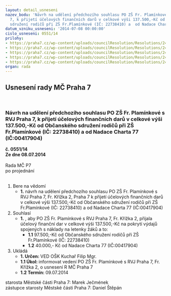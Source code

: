 ```yaml
---
layout: detail_usneseni
nazev_bodu: 'Návrh na udělení předchozího souhlasu PO ZŠ Fr. Plamínkové s RVJ Praha
  7, k přijetí účelových finančních darů v celkové výši 137.500,-Kč od Občanského
  sdružení rodičů při ZŠ Fr.Plamínkové (IČ: 22738410) a  od Nadace Charta 77 (IČ:00417904) '
datum_vzniku_usneseni: '2014-07-08 00:00:00'
cislo_usneseni: 0551/14
prilohy:
- https://praha7.cz/wp-content/uploads/councilResolution/Resolutions/24830/35-14-p%c5%99.1_%c5%be%c3%a1dost_o_dar_kypr.doc
- https://praha7.cz/wp-content/uploads/councilResolution/Resolutions/24830/35-14-p%c5%99.2.pdf
- https://praha7.cz/wp-content/uploads/councilResolution/Resolutions/24830/35-14-p%c5%99.3_vypis_nadace_charty.pdf
- https://praha7.cz/wp-content/uploads/councilResolution/Resolutions/24830/35-14-p%c5%99.4.pdf
- https://praha7.cz/wp-content/uploads/councilResolution/Resolutions/24830/35-14-p%c5%99.5_vypis_sr_plam%c3%adnek.pdf
organ: rada
---
```

<div id="ucUsn_pList" class="usn">
	<span><h2>Usnesení rady MČ Praha 7 </h2>
<br></span><div class="standBody">
<span><h3>Návrh na udělení předchozího souhlasu PO ZŠ Fr. Plamínkové s RVJ Praha 7, k přijetí účelových finančních darů v celkové výši 137.500,-Kč od Občanského sdružení rodičů při ZŠ Fr.Plamínkové (IČ: 22738410) a  od Nadace Charta 77 (IČ:00417904) </h3></span><div class="center">
		<strong>č. 0551/14</strong><br>
	</div>
<div class="center">
		<strong>Ze dne 08.07.2014</strong><br><br>
	</div>Rada MČ P7<br> po projednání<br><br><ol>
<li>Bere na vědomí<ul><li>
<strong>1.</strong> návrh na udělení předchozího souhlasu PO ZŠ Fr. Plamínkové s RVJ Praha 7, Fr. Křížka 2, Praha 7 k přijetí účelových finančních darů v celkové výši 137.500,-Kč od Občanského sdružení rodičů při ZŠ Fr.Plamínkové (IČ: 22738410) a  od Nadace Charta 77 (IČ:00417904) </li></ul>
</li>
<li>Souhlasí<ul><li>
<strong>1.</strong> , aby PO ZŠ Fr. Plamínkové s RVJ Praha 7, Fr. Křížka 2, přijala účelový finanční dar v celkové výši 137.500,-Kč na pokrytí výdajů spojených s náklady na letenky žáků a to:<ul>
<li>
<strong>1.1</strong> 97.500,-Kč od Občanského sdružení rodičů při ZŠ Fr.Plamínkové (IČ: 22738410)</li>
<li>
<strong>1.2</strong> 40.000,- Kč od Nadace Charta 77 (IČ:00417904) </li>
</ul>
</li></ul>
</li>
<li>Ukládá<ul>
<li>
<strong>1. Určen: </strong>VED OŠK Kuchař Filip Mgr.</li>
<li>
<strong>1.1 Úkol: </strong>informovat vedení PO ZŠ Fr. Plamínkové s RVJ Praha 7, Fr. Křížka 2, o usnesení R MČ Praha 7</li>
<li>
<strong>1.2 Termín: </strong>09.07.2014</li>
</ul>
</li>
</ol>starosta Městské části Praha 7: Marek Ječmének<br>zástupce starosty Městské části Praha 7: Daniel Štěpán 
</div>
</div>